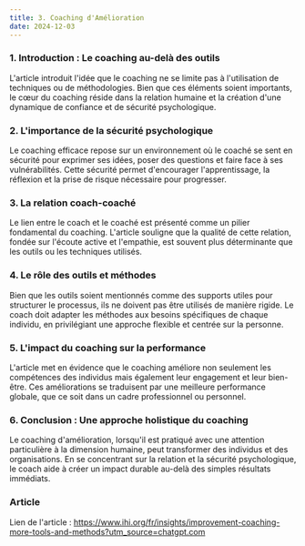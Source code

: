 ```yaml
---
title: 3. Coaching d'Amélioration
date: 2024-12-03
---
```


### 1. Introduction : Le coaching au-delà des outils

L'article introduit l'idée que le coaching ne se limite pas à l'utilisation de techniques ou de méthodologies. Bien que ces éléments soient importants, le cœur du coaching réside dans la relation humaine et la création d'une dynamique de confiance et de sécurité psychologique.

### 2. L'importance de la sécurité psychologique

Le coaching efficace repose sur un environnement où le coaché se sent en sécurité pour exprimer ses idées, poser des questions et faire face à ses vulnérabilités. Cette sécurité permet d'encourager l'apprentissage, la réflexion et la prise de risque nécessaire pour progresser.

### 3. La relation coach-coaché

Le lien entre le coach et le coaché est présenté comme un pilier fondamental du coaching. L'article souligne que la qualité de cette relation, fondée sur l'écoute active et l'empathie, est souvent plus déterminante que les outils ou les techniques utilisés.

### 4. Le rôle des outils et méthodes

Bien que les outils soient mentionnés comme des supports utiles pour structurer le processus, ils ne doivent pas être utilisés de manière rigide. Le coach doit adapter les méthodes aux besoins spécifiques de chaque individu, en privilégiant une approche flexible et centrée sur la personne.

### 5. L'impact du coaching sur la performance

L'article met en évidence que le coaching améliore non seulement les compétences des individus mais également leur engagement et leur bien-être. Ces améliorations se traduisent par une meilleure performance globale, que ce soit dans un cadre professionnel ou personnel.

### 6. Conclusion : Une approche holistique du coaching

Le coaching d'amélioration, lorsqu'il est pratiqué avec une attention particulière à la dimension humaine, peut transformer des individus et des organisations. En se concentrant sur la relation et la sécurité psychologique, le coach aide à créer un impact durable au-delà des simples résultats immédiats.

### Article

Lien de l'article : https://www.ihi.org/fr/insights/improvement-coaching-more-tools-and-methods?utm_source=chatgpt.com